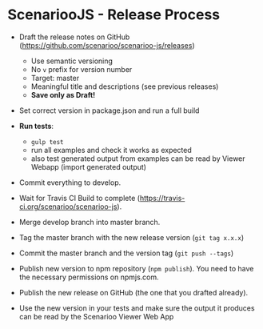 # ScenariooJS - Release Process

* Draft the release notes on GitHub (https://github.com/scenarioo/scenarioo-js/releases)
  * Use semantic versioning
  * No `v` prefix for version number
  * Target: master
  * Meaningful title and descriptions (see previous releases)
  * **Save only as Draft!**

* Set correct version in package.json and run a full build

* **Run tests**:
    * `gulp test`
    * run all examples and check it works as expected
    * also test generated output from examples can be read by Viewer Webapp (import generated output)    

* Commit everything to develop.

* Wait for Travis CI Build to complete (https://travis-ci.org/scenarioo/scenarioo-js).

* Merge develop branch into master branch.

* Tag the master branch with the new release version (`git tag x.x.x`)

* Commit the master branch and the version tag (`git push --tags`)

* Publish new version to npm repository (`npm publish`). You need to have the necessary permissions on npmjs.com.

* Publish the new release on GitHub (the one that you drafted already).

* Use the new version in your tests and make sure the output it produces can be read by the Scenarioo Viewer Web App
